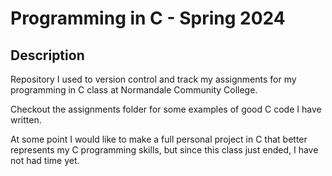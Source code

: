 # Programming in C - Spring 2024
## Description
Repository I used to version control and track my assignments for my programming in C class at Normandale Community College.

Checkout the assignments folder for some examples of good C code I have written.

At some point I would like to make a full personal project in C that better represents my C programming skills, but since this class just ended, I have not had time yet.
